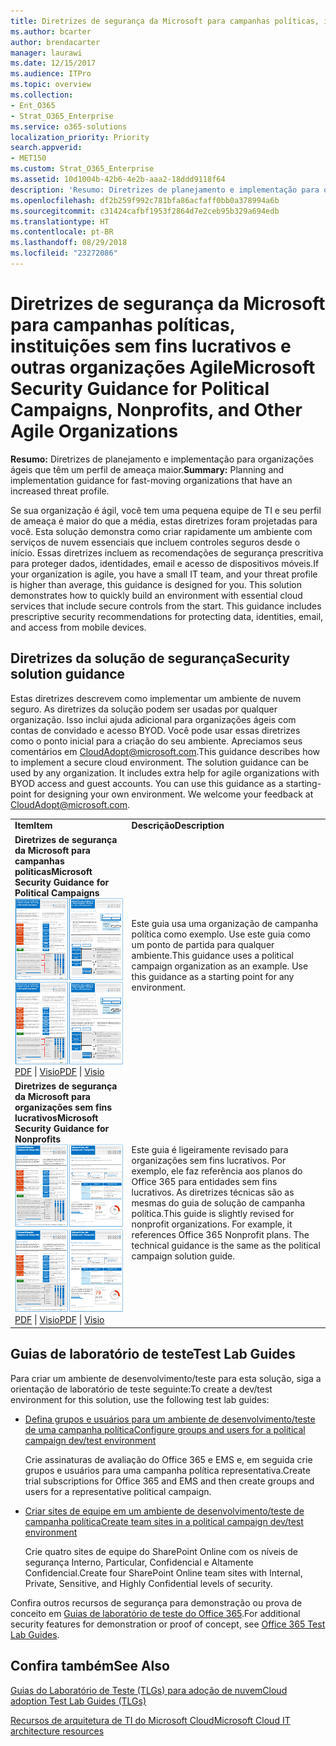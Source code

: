 ```yaml
---
title: Diretrizes de segurança da Microsoft para campanhas políticas, instituições sem fins lucrativos e outras organizações Agile
ms.author: bcarter
author: brendacarter
manager: laurawi
ms.date: 12/15/2017
ms.audience: ITPro
ms.topic: overview
ms.collection:
- Ent_O365
- Strat_O365_Enterprise
ms.service: o365-solutions
localization_priority: Priority
search.appverid:
- MET150
ms.custom: Strat_O365_Enterprise
ms.assetid: 10d1004b-42b6-4e2b-aaa2-18ddd9118f64
description: 'Resumo: Diretrizes de planejamento e implementação para organizações ágeis que têm um perfil de ameaça maior.'
ms.openlocfilehash: df2b259f992c781bfa86acfaff0bb0a378994a6b
ms.sourcegitcommit: c31424cafbf1953f2864d7e2ceb95b329a694edb
ms.translationtype: HT
ms.contentlocale: pt-BR
ms.lasthandoff: 08/29/2018
ms.locfileid: "23272086"
---
```

# <a name="microsoft-security-guidance-for-political-campaigns-nonprofits-and-other-agile-organizations"></a><span data-ttu-id="0dd1a-103">Diretrizes de segurança da Microsoft para campanhas políticas, instituições sem fins lucrativos e outras organizações Agile</span><span class="sxs-lookup"><span data-stu-id="0dd1a-103">Microsoft Security Guidance for Political Campaigns, Nonprofits, and Other Agile Organizations</span></span>

 <span data-ttu-id="0dd1a-104">**Resumo:** Diretrizes de planejamento e implementação para organizações ágeis que têm um perfil de ameaça maior.</span><span class="sxs-lookup"><span data-stu-id="0dd1a-104">**Summary:** Planning and implementation guidance for fast-moving organizations that have an increased threat profile.</span></span>
  
<span data-ttu-id="0dd1a-p101">Se sua organização é ágil, você tem uma pequena equipe de TI e seu perfil de ameaça é maior do que a média, estas diretrizes foram projetadas para você. Esta solução demonstra como criar rapidamente um ambiente com serviços de nuvem essenciais que incluem controles seguros desde o início. Essas diretrizes incluem as recomendações de segurança prescritiva para proteger dados, identidades, email e acesso de dispositivos móveis.</span><span class="sxs-lookup"><span data-stu-id="0dd1a-p101">If your organization is agile, you have a small IT team, and your threat profile is higher than average, this guidance is designed for you. This solution demonstrates how to quickly build an environment with essential cloud services that include secure controls from the start. This guidance includes prescriptive security recommendations for protecting data, identities, email, and access from mobile devices.</span></span>
  
## <a name="security-solution-guidance"></a><span data-ttu-id="0dd1a-108">Diretrizes da solução de segurança</span><span class="sxs-lookup"><span data-stu-id="0dd1a-108">Security solution guidance</span></span>

<span data-ttu-id="0dd1a-p102">Estas diretrizes descrevem como implementar um ambiente de nuvem seguro. As diretrizes da solução podem ser usadas por qualquer organização. Isso inclui ajuda adicional para organizações ágeis com contas de convidado e acesso BYOD. Você pode usar essas diretrizes como o ponto inicial para a criação do seu ambiente. Apreciamos seus comentários em [CloudAdopt@microsoft.com](mailto:CloudAdopt@microsoft.com).</span><span class="sxs-lookup"><span data-stu-id="0dd1a-p102">This guidance describes how to implement a secure cloud environment. The solution guidance can be used by any organization. It includes extra help for agile organizations with BYOD access and guest accounts. You can use this guidance as a starting-point for designing your own environment. We welcome your feedback at [CloudAdopt@microsoft.com](mailto:CloudAdopt@microsoft.com).</span></span> 
  
|||
|:-----|:-----|
|<span data-ttu-id="0dd1a-114">**Item**</span><span class="sxs-lookup"><span data-stu-id="0dd1a-114">**Item**</span></span> <br/> |<span data-ttu-id="0dd1a-115">**Descrição**</span><span class="sxs-lookup"><span data-stu-id="0dd1a-115">**Description**</span></span> <br/> |
|<span data-ttu-id="0dd1a-116">**Diretrizes de segurança da Microsoft para campanhas políticas**</span><span class="sxs-lookup"><span data-stu-id="0dd1a-116">**Microsoft Security Guidance for Political Campaigns**</span></span> <br/> <span data-ttu-id="0dd1a-117">[![Miniatura para conjunto de minipôsteres.](media/d370ce28-ca40-4930-9a2c-907312aa06c8.png)          ](http://download.microsoft.com/download/B/4/D/B4D520C3-4D0C-4B4D-BFB9-09F0651C2775/MSFT_Cloud_architecture_security%20for%20political%20campaigns.pdf)</span><span class="sxs-lookup"><span data-stu-id="0dd1a-117">[![Thumb nail for mini poster set.](media/d370ce28-ca40-4930-9a2c-907312aa06c8.png)          ](http://download.microsoft.com/download/B/4/D/B4D520C3-4D0C-4B4D-BFB9-09F0651C2775/MSFT_Cloud_architecture_security%20for%20political%20campaigns.pdf)</span></span> <br/> <span data-ttu-id="0dd1a-118">[PDF](http://download.microsoft.com/download/B/4/D/B4D520C3-4D0C-4B4D-BFB9-09F0651C2775/MSFT_Cloud_architecture_security%20for%20political%20campaigns.pdf)  \| [Visio](http://download.microsoft.com/download/B/4/D/B4D520C3-4D0C-4B4D-BFB9-09F0651C2775/MSFT_Cloud_architecture_security%20for%20political%20campaigns.vsdx)</span><span class="sxs-lookup"><span data-stu-id="0dd1a-118">[PDF](http://download.microsoft.com/download/B/4/D/B4D520C3-4D0C-4B4D-BFB9-09F0651C2775/MSFT_Cloud_architecture_security%20for%20political%20campaigns.pdf)  \| [Visio](http://download.microsoft.com/download/B/4/D/B4D520C3-4D0C-4B4D-BFB9-09F0651C2775/MSFT_Cloud_architecture_security%20for%20political%20campaigns.vsdx)</span></span> <br/> |<span data-ttu-id="0dd1a-p103">Este guia usa uma organização de campanha política como exemplo. Use este guia como um ponto de partida para qualquer ambiente.</span><span class="sxs-lookup"><span data-stu-id="0dd1a-p103">This guidance uses a political campaign organization as an example. Use this guidance as a starting point for any environment.</span></span>  <br/> |
|<span data-ttu-id="0dd1a-121">**Diretrizes de segurança da Microsoft para organizações sem fins lucrativos**</span><span class="sxs-lookup"><span data-stu-id="0dd1a-121">**Microsoft Security Guidance for Nonprofits**</span></span> <br/> <span data-ttu-id="0dd1a-122">[![Imagem em miniatura para arquivos disponíveis para download](media/e4784889-1c69-4067-9a8f-31d31d1eceea.png)          ](http://download.microsoft.com/download/9/4/3/94389612-C679-4061-8DF2-D9A15D72B65F/Microsoft_Cloud%20Architecture_Security%20for%20Nonprofits.pdf)</span><span class="sxs-lookup"><span data-stu-id="0dd1a-122">[![Thumnail image for downloadable file](media/e4784889-1c69-4067-9a8f-31d31d1eceea.png)          ](http://download.microsoft.com/download/9/4/3/94389612-C679-4061-8DF2-D9A15D72B65F/Microsoft_Cloud%20Architecture_Security%20for%20Nonprofits.pdf)</span></span> <br/> <span data-ttu-id="0dd1a-123">[PDF](http://download.microsoft.com/download/9/4/3/94389612-C679-4061-8DF2-D9A15D72B65F/Microsoft_Cloud%20Architecture_Security%20for%20Nonprofits.pdf)  \| [Visio](http://download.microsoft.com/download/9/4/3/94389612-C679-4061-8DF2-D9A15D72B65F/Microsoft_Cloud%20Architecture_Security%20for%20Nonprofits.vsdx)</span><span class="sxs-lookup"><span data-stu-id="0dd1a-123">[PDF](http://download.microsoft.com/download/9/4/3/94389612-C679-4061-8DF2-D9A15D72B65F/Microsoft_Cloud%20Architecture_Security%20for%20Nonprofits.pdf)  \| [Visio](http://download.microsoft.com/download/9/4/3/94389612-C679-4061-8DF2-D9A15D72B65F/Microsoft_Cloud%20Architecture_Security%20for%20Nonprofits.vsdx)</span></span> <br/> |<span data-ttu-id="0dd1a-p104">Este guia é ligeiramente revisado para organizações sem fins lucrativos. Por exemplo, ele faz referência aos planos do Office 365 para entidades sem fins lucrativos. As diretrizes técnicas são as mesmas do guia de solução de campanha política.</span><span class="sxs-lookup"><span data-stu-id="0dd1a-p104">This guide is slightly revised for nonprofit organizations. For example, it references Office 365 Nonprofit plans. The technical guidance is the same as the political campaign solution guide.</span></span>  <br/> |
   
## <a name="test-lab-guides"></a><span data-ttu-id="0dd1a-127">Guias de laboratório de teste</span><span class="sxs-lookup"><span data-stu-id="0dd1a-127">Test Lab Guides</span></span>

<span data-ttu-id="0dd1a-128">Para criar um ambiente de desenvolvimento/teste para esta solução, siga a orientação de laboratório de teste seguinte:</span><span class="sxs-lookup"><span data-stu-id="0dd1a-128">To create a dev/test environment for this solution, use the following test lab guides:</span></span> 
  
- [<span data-ttu-id="0dd1a-129">Defina grupos e usuários para um ambiente de desenvolvimento/teste de uma campanha política</span><span class="sxs-lookup"><span data-stu-id="0dd1a-129">Configure groups and users for a political campaign dev/test environment</span></span>](https://docs.microsoft.com/office365/enterprise/configure-groups-and-users-for-a-political-campaign-dev-test-environment)
    
     <span data-ttu-id="0dd1a-130">Crie assinaturas de avaliação do Office 365 e EMS e, em seguida crie grupos e usuários para uma campanha política representativa.</span><span class="sxs-lookup"><span data-stu-id="0dd1a-130">Create trial subscriptions for Office 365 and EMS and then create groups and users for a representative political campaign.</span></span>
    
- [<span data-ttu-id="0dd1a-131">Criar sites de equipe em um ambiente de desenvolvimento/teste de campanha política</span><span class="sxs-lookup"><span data-stu-id="0dd1a-131">Create team sites in a political campaign dev/test environment</span></span>](https://docs.microsoft.com/office365/enterprise/create-team-sites-in-a-political-campaign-dev-test-environment)
    
    <span data-ttu-id="0dd1a-132">Crie quatro sites de equipe do SharePoint Online com os níveis de segurança Interno, Particular, Confidencial e Altamente Confidencial.</span><span class="sxs-lookup"><span data-stu-id="0dd1a-132">Create four SharePoint Online team sites with Internal, Private, Sensitive, and Highly Confidential levels of security.</span></span>
    
<span data-ttu-id="0dd1a-133">Confira outros recursos de segurança para demonstração ou prova de conceito em [Guias de laboratório de teste do Office 365](http://aka.ms/o365tlgs).</span><span class="sxs-lookup"><span data-stu-id="0dd1a-133">For additional security features for demonstration or proof of concept, see [Office 365 Test Lab Guides](http://aka.ms/o365tlgs).</span></span>
  
## <a name="see-also"></a><span data-ttu-id="0dd1a-134">Confira também</span><span class="sxs-lookup"><span data-stu-id="0dd1a-134">See Also</span></span>

[<span data-ttu-id="0dd1a-135">Guias do Laboratório de Teste (TLGs) para adoção de nuvem</span><span class="sxs-lookup"><span data-stu-id="0dd1a-135">Cloud adoption Test Lab Guides (TLGs)</span></span>](https://docs.microsoft.com/office365/enterprise/cloud-adoption-test-lab-guides-tlgs)
  
[<span data-ttu-id="0dd1a-136">Recursos de arquitetura de TI do Microsoft Cloud</span><span class="sxs-lookup"><span data-stu-id="0dd1a-136">Microsoft Cloud IT architecture resources</span></span>](https://docs.microsoft.com/office365/enterprise/microsoft-cloud-it-architecture-resources)



